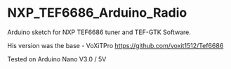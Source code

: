 # NXP_TEF6686_Arduino_Radio

Arduino sketch for NXP TEF6686 tuner and TEF-GTK Software.

His version was the base - VoXiTPro https://github.com/voxit1512/Tef6686

Tested on Arduino Nano V3.0 / 5V
